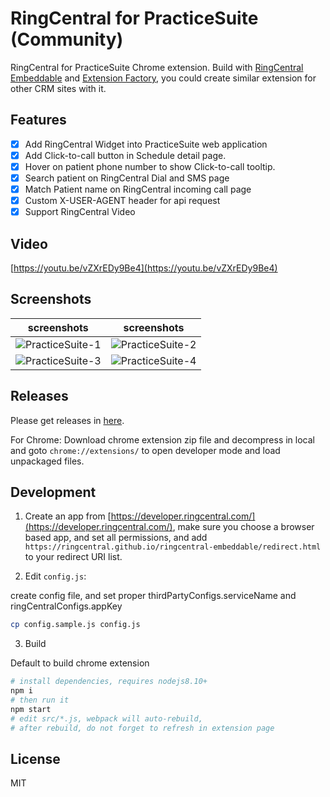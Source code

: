 
# RingCentral for PracticeSuite (Community)

RingCentral for PracticeSuite Chrome extension. Build with [RingCentral Embeddable](https://github.com/ringcentral/ringcentral-embeddable) and [Extension Factory](https://github.com/ringcentral/ringcentral-embeddable-extension-factory), you could create similar extension for other CRM sites with it.

## Features

- [x] Add RingCentral Widget into PracticeSuite web application
- [x] Add Click-to-call button in Schedule detail page.
- [x] Hover on patient phone number to show Click-to-call tooltip.
- [x] Search patient on RingCentral Dial and SMS page
- [x] Match Patient name on RingCentral incoming call page
- [x] Custom X-USER-AGENT header for api request
- [x] Support RingCentral Video

## Video

[https://youtu.be/vZXrEDy9Be4](https://youtu.be/vZXrEDy9Be4)

## Screenshots

| screenshots            |  screenshots |
:-------------------------:|:-------------------------:
![PracticeSuite-1](https://user-images.githubusercontent.com/7036536/52160957-28849300-26f9-11e9-99e1-59292e71b892.png) | ![PracticeSuite-2](https://user-images.githubusercontent.com/7036536/52160970-55d14100-26f9-11e9-8b21-a582ca69243e.png)
![PracticeSuite-3](https://user-images.githubusercontent.com/7036536/51964049-499e7700-24a0-11e9-9439-471473df8e40.png) | ![PracticeSuite-4](https://user-images.githubusercontent.com/7036536/51964837-b581df00-24a2-11e9-91e0-94ee60a9d153.png)

## Releases

Please get releases in [here](https://github.com/ringcentral/ringcentral-for-practicesuite/releases).

For Chrome: Download chrome extension zip file and decompress in local and goto `chrome://extensions/` to open developer mode and load unpackaged files.

## Development

1. Create an app from [https://developer.ringcentral.com/](https://developer.ringcentral.com/), make sure you choose a browser based app, and set all permissions, and add `https://ringcentral.github.io/ringcentral-embeddable/redirect.html` to your redirect URI list.

2. Edit `config.js`:

create config file, and set proper thirdPartyConfigs.serviceName and ringCentralConfigs.appKey

```bash
cp config.sample.js config.js
```

3. Build

Default to build chrome extension

```bash
# install dependencies, requires nodejs8.10+
npm i
# then run it
npm start
# edit src/*.js, webpack will auto-rebuild,
# after rebuild, do not forget to refresh in extension page
```

## License

MIT
